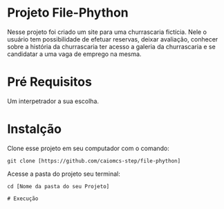 # Projeto File-Phython
Nesse projeto foi criado um site para uma churrascaria fictícia. Nele o usuário tem possibilidade de efetuar reservas,
deixar avaliação, conhecer sobre a história da churrascaria ter acesso a galeria da churrascaria e se candidatar a uma
vaga de emprego na mesma. 

# Pré Requisitos
Um interpetrador a sua escolha.

# Instalção

Clone esse projeto em seu computador com o comando:

	git clone [https://github.com/caiomcs-step/file-phython]
	
Acesse a pasta do projeto seu terminal:

	cd [Nome da pasta do seu Projeto]
	
	# Execução
